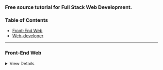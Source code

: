 ### Free source tutorial for Full Stack Web Development.

### Table of Contents

* [Front-End Web](#front-end-web)
* [Web-developer](#Web-developer)

---

### Front-End Web

<details>
  <summary>View Details</summary>
  
  
Master the skills required to become a Front-End Web Developer, and start
building beautiful, responsive websites optimized for mobile and desktop
performance.
  
  <details>